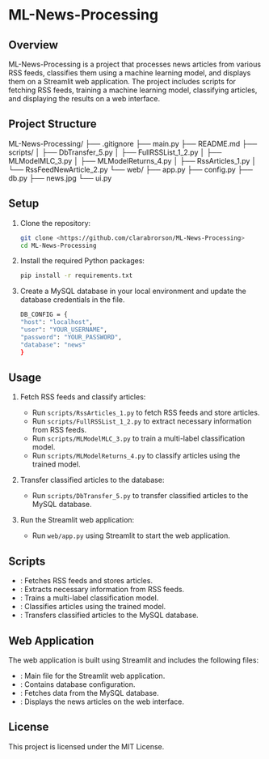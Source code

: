 # ML-News-Processing

## Overview
ML-News-Processing is a project that processes news articles from various RSS feeds, classifies them using a machine learning model, and displays them on a Streamlit web application. The project includes scripts for fetching RSS feeds, training a machine learning model, classifying articles, and displaying the results on a web interface.

## Project Structure
ML-News-Processing/ ├── .gitignore ├── main.py ├── README.md ├── scripts/ │ ├── DbTransfer_5.py │ ├── FullRSSList_1_2.py │ ├── MLModelMLC_3.py │ ├── MLModelReturns_4.py │ ├── RssArticles_1.py │ └── RssFeedNewArticle_2.py └── web/ ├── app.py ├── config.py ├── db.py ├── news.jpg └── ui.py

## Setup
1. Clone the repository:
    ```sh
    git clone <https://github.com/clarabrorson/ML-News-Processing>
    cd ML-News-Processing
    ```

2. Install the required Python packages:
    ```sh
    pip install -r requirements.txt
    ```

3. Create a MySQL database in your local environment and update the database credentials in the  file.
    ```sh
    DB_CONFIG = {
    "host": "localhost",
    "user": "YOUR_USERNAME",
    "password": "YOUR_PASSWORD",
    "database": "news"
    }
    ```
## Usage
1. Fetch RSS feeds and classify articles:
    - Run `scripts/RssArticles_1.py` to fetch RSS feeds and store articles.
    - Run `scripts/FullRSSList_1_2.py` to extract necessary information from RSS feeds.
    - Run `scripts/MLModelMLC_3.py` to train a multi-label classification model.
    - Run `scripts/MLModelReturns_4.py` to classify articles using the trained model.

2. Transfer classified articles to the database:
    - Run `scripts/DbTransfer_5.py` to transfer classified articles to the MySQL database.

3. Run the Streamlit web application:
    - Run `web/app.py` using Streamlit to start the web application.

## Scripts
- : Fetches RSS feeds and stores articles.
- : Extracts necessary information from RSS feeds.
- : Trains a multi-label classification model.
- : Classifies articles using the trained model.
- : Transfers classified articles to the MySQL database.

## Web Application
The web application is built using Streamlit and includes the following files:
- : Main file for the Streamlit web application.
- : Contains database configuration.
- : Fetches data from the MySQL database.
- : Displays the news articles on the web interface.

## License
This project is licensed under the MIT License.